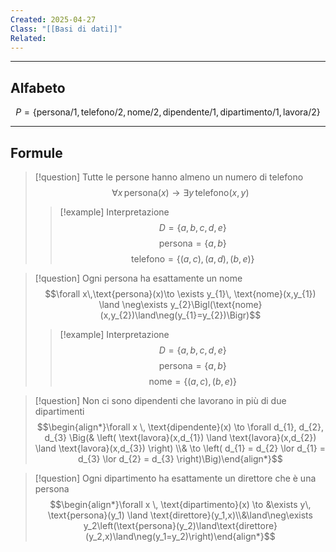 ```yaml
---
Created: 2025-04-27
Class: "[[Basi di dati]]"
Related:
---
```

---
## Alfabeto
$$
P=\{\text{persona/1},\text{telefono/2},\text{nome/2}, \text{dipendente/1},\text{dipartimento/1},\text{lavora/2}\}
$$

---
## Formule

>[!question] Tutte le persone hanno almeno un numero di telefono
>$$\forall x \,\text{persona}(x)\to \exists y\,\text{telefono}(x,y)$$
>>[!example] Interpretazione
>>$$D=\{a,b,c,d,e\}$$
>>$$\text{persona}=\{a,b\}$$
>>$$\text{telefono}=\{(a,c),(a,d),(b,e)\}$$

>[!question] Ogni persona ha esattamente un nome
>$$\forall x\,\text{persona}(x)\to \exists y_{1}\, \text{nome}(x,y_{1}) \land \neg\exists y_{2}\Bigl(\text{nome}(x,y_{2})\land\neg(y_{1}=y_{2})\Bigr)$$
>>[!example] Interpretazione
>>$$D=\{a,b,c,d,e\}$$
>>$$\text{persona}=\{a,b\}$$
>>$$\text{nome}=\{(a,c),(b,e)\}$$

>[!question] Non ci sono dipendenti che lavorano in più di due dipartimenti
>$$\begin{align*}\forall x \, \text{dipendente}(x) \to \forall d_{1}, d_{2}, d_{3} \Big(& \left( \text{lavora}(x,d_{1}) \land \text{lavora}(x,d_{2}) \land \text{lavora}(x,d_{3}) \right) \\& \to \left( d_{1} = d_{2} \lor d_{1} = d_{3} \lor d_{2} = d_{3} \right)\Big)\end{align*}$$

>[!question] Ogni dipartimento ha esattamente un direttore che è una persona
>$$\begin{align*}\forall x \, \text{dipartimento}(x) \to &\exists y\, \text{persona}(y_1) \land \text{direttore}(y_1,x)\\&\land\neg\exists y_2\left(\text{persona}(y_2)\land\text{direttore}(y_2,x)\land\neg(y_1=y_2)\right)\end{align*}$$

